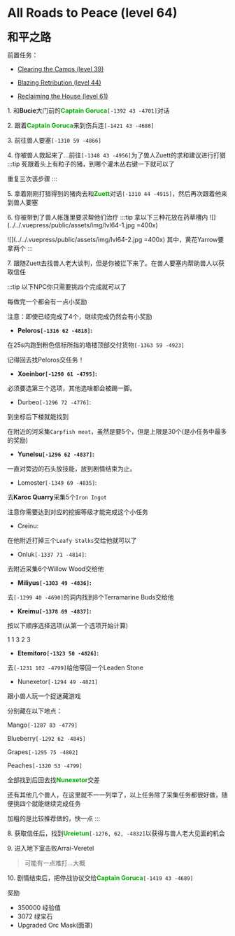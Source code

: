 # All Roads to Peace (level 64)
<span style="font-size: 25px;">**和平之路**</span>

前置任务：

+ [Clearing the Camps (level 39)](/quests/lvl31-40/level%2039%20-%20clearing%20the%20camps.html)

+ [Blazing Retribution (level 44)](/quests/lvl41-50/level%2044%20-%20blazing%20retribution.html)

+ [Reclaiming the House (level 61)](/quests/lvl61-70/level%2061%20-%20reclaiming%20the%20house.html)

<span class="stage-index">1.</span> 和**Bucie**大门前的<font color=00AA00>**Captain Goruca**</font>`[-1392 43 -4701]`对话

<span class="stage-index">2.</span> 跟着<font color=00AA00>**Captain Goruca**</font>来到伤兵连`[-1421 43 -4688]`

<span class="stage-index">3.</span> 前往兽人要塞`[-1310 59 -4866]`

<span class="stage-index">4.</span> 你被兽人救起来了...前往`[-1348 43 -4956]`为了兽人Zuett的求和建议进行打猎
:::tip
死跟着头上有粒子的猪，到哪个灌木丛右键一下就可以了

重复三次该步骤
:::

<span class="stage-index">5.</span> 拿着刚刚打猎得到的猪肉去和<font color=00AA00>**Zuett**</font>对话`[-1310 44 -4915]`，然后再次跟着他来到兽人要塞

<span class="stage-index">6.</span> 你被带到了兽人帐篷里要求帮他们治疗
:::tip
拿以下三种花放在药草槽内
![](../../.vuepress/public/assets/img/lvl64-1.jpg =400x)

![](../../.vuepress/public/assets/img/lvl64-2.jpg =400x)
其中，黄花Yarrow要拿两个
:::

<span class="stage-index">7.</span> 跟随Zuett去找兽人老大谈判，但是你被拦下来了。在兽人要塞内帮助兽人以获取信任

:::tip
以下NPC你只需要挑四个完成就可以了

每做完一个都会有一点小奖励

注意：即使已经完成了4个，继续完成仍然会有小奖励

+ **Peloros`[-1316 62 -4818]`:**

在25s内跑到粉色信标所指的塔楼顶部交付货物`[-1363 59 -4923]`

记得回去找Peloros交任务！

+ **Xoeinbor`[-1290 61 -4795]`:**

必须要选第三个选项，其他选啥都会被踢一脚。

+ Durbeo`[-1296 72 -4776]`:

到坐标后下楼就能找到

在附近的河采集`Carpfish meat`，虽然是要5个，但是上限是30个(是小任务中最多的奖励)

+ **Yunelsu`[-1296 62 -4837]`:**

一直对旁边的石头放技能，放到剧情结束为止。

+ Lomoster`[-1349 69 -4835]`:

去**Karoc Quarry**采集5个`Iron Ingot`

注意你需要达到对应的挖掘等级才能完成这个小任务

+ Creinu:

在他附近打掉三个`Leafy Stalks`交给他就可以了

+ Onluk`[-1337 71 -4814]`:

去附近采集6个Willow Wood交给他

+ **Miliyus`[-1303 49 -4836]`:**

去`[-1299 40 -4690]`的洞内找到8个Terramarine Buds交给他

+ **Kreimu`[-1378 69 -4837]`:**

按以下顺序选择选项(从第一个选项开始计算)

1 1 3 2 3

+ **Etemitoro`[-1323 50 -4826]`:**

去`[-1231 102 -4799]`给他带回一个Leaden Stone

+ Nunexetor`[-1294 49 -4821]`

跟小兽人玩一个捉迷藏游戏

分别藏在以下地点：

Mango`[-1287 83 -4779]`

Blueberry`[-1292 62 -4845]`

Grapes`[-1295 75 -4802]`

Peaches`[-1320 53 -4799]`

全部找到后回去找<font color=00AA00>**Nunexetor**</font>交差

还有其他几个兽人，在这里就不一一列举了，以上任务除了采集任务都很好做，随便挑四个就能继续完成任务

加粗的是比较推荐做的，快一点
:::

<span class="stage-index">8.</span> 获取信任后，找到<font color=00AA00>**Ureietun**</font>`[-1276, 62, -4832]`以获得与兽人老大见面的机会

<span class="stage-index">9.</span> 进入地下室击败Arrai-Veretel
>可能有一点难打...大概

<span class="stage-index">10.</span> 剧情结束后，把停战协议交给<font color=00AA00>**Captain Goruca**</font>`[-1419 43 -4689]`

奖励
+ 350000 经验值
+ 3072 绿宝石
+ Upgraded Orc Mask(面罩)
